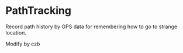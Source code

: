 PathTracking
============

Record path history by GPS data for remembering how to go to strange location.

Modify by czb
